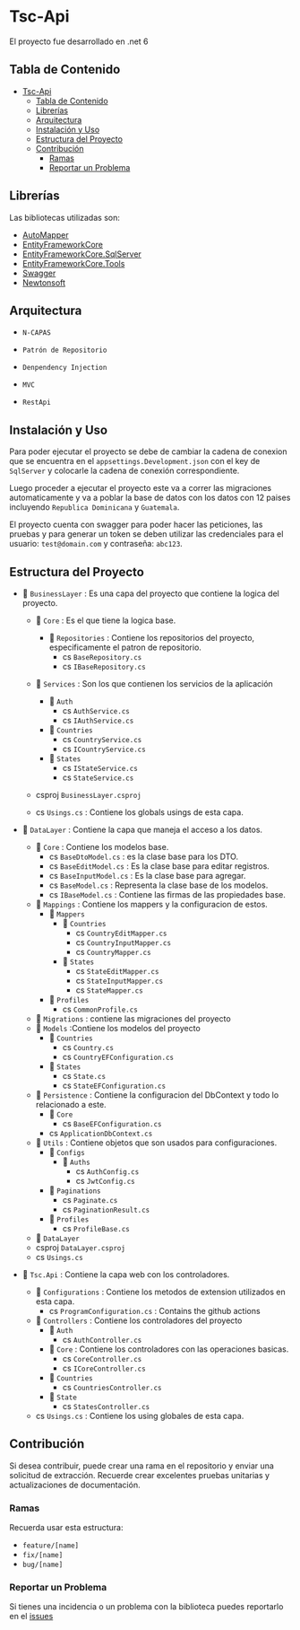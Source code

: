 # Tsc-Api

El proyecto fue desarrollado en .net 6 


## Tabla de Contenido

- [Tsc-Api](#tsc-api)
  - [Tabla de Contenido](#tabla-de-contenido)
  - [Librerías](#librerías)
  - [Arquitectura](#arquitectura)
  - [Instalación y Uso](#instalación-y-uso)
  - [Estructura del Proyecto](#estructura-del-proyecto)
  - [Contribución](#contribución)
    - [Ramas](#ramas)
    - [Reportar un Problema](#reportar-un-problema)

## Librerías


Las bibliotecas utilizadas son:

- [AutoMapper](https://www.nuget.org/packages/AutoMapper.Extensions.Microsoft.DependencyInjection/)
- [EntityFrameworkCore](https://www.nuget.org/packages/Microsoft.EntityFrameworkCore)
- [EntityFrameworkCore.SqlServer](https://www.nuget.org/packages/Microsoft.EntityFrameworkCore.SqlServer/)
- [EntityFrameworkCore.Tools](https://www.nuget.org/packages/Microsoft.EntityFrameworkCore.Tools)
- [Swagger](https://swagger.io/)
- [Newtonsoft](https://www.newtonsoft.com/json)


## Arquitectura

 - `N-CAPAS`

- `Patrón de Repositorio`

- `Denpendency Injection` 

- `MVC`

- `RestApi`

 
   
## Instalación y Uso  
Para poder ejecutar el proyecto se debe de cambiar la cadena de conexion que se encuentra en el `appsettings.Development.json` con el key de `SqlServer` y colocarle la cadena de conexión correspondiente.

Luego proceder a  ejecutar el proyecto este va a correr las migraciones automaticamente y va a poblar la base de datos con los datos con 12 paises incluyendo  `Republica Dominicana` y `Guatemala`.

El proyecto cuenta con swagger para poder hacer las peticiones, las pruebas y para generar un token se deben utilizar las credenciales para el usuario: `test@domain.com`
y contraseña: `abc123`.




## Estructura del Proyecto

- 📁 `BusinessLayer` : Es una capa del proyecto que contiene la logica del proyecto.
  - 📁 `Core` : Es el que tiene la logica base.
     - 📁 `Repositories` : Contiene los repositorios del proyecto, especificamente el patron de repositorio.
       - cs `BaseRepository.cs`
       - cs `IBaseRepository.cs` 

  - 📁 `Services` : Son los que contienen los servicios de la aplicación
    - 📁 `Auth` 
      - cs `AuthService.cs` 
      - cs `IAuthService.cs` 
    - 📁 `Countries`
      - cs `CountryService.cs`
      - cs `ICountryService.cs` 
    - 📁 `States` 
      - cs `IStateService.cs`
      - cs `StateService.cs` 
  - csproj `BusinessLayer.csproj` 

  - cs `Usings.cs` : Contiene los globals usings de esta capa.

- 📁 `DataLayer` : Contiene la capa que maneja el acceso a los datos.
  - 📁 `Core` : Contiene los modelos base.
     - cs `BaseDtoModel.cs` : es la clase base para los DTO.
     - cs `BaseEditModel.cs` : Es la clase base para editar registros.
     - cs `BaseInputModel.cs` : Es la clase base para agregar. 
     - cs `BaseModel.cs` : Representa la clase base de los modelos.
     - cs `IBaseModel.cs` : Contiene las firmas de las propiedades base.
  - 📁 `Mappings` : Contiene los mappers y la configuracion de estos.
    - 📁 `Mappers` 
      - 📁 `Countries` 
        - cs `CountryEditMapper.cs`
        - cs `CountryInputMapper.cs`
        - cs `CountryMapper.cs`
      - 📁 `States`
        - cs `StateEditMapper.cs`
        - cs `StateInputMapper.cs`
        - cs `StateMapper.cs` 
    - 📁 `Profiles`
        - cs `CommonProfile.cs` 
  - 📁 `Migrations` : contiene las  migraciones del proyecto
  - 📁 `Models` :Contiene los modelos del proyecto
    - 📁 `Countries`
      - cs `Country.cs`
      - cs `CountryEFConfiguration.cs`
    - 📁 `States` 
      - cs `State.cs` 
      - cs `StateEFConfiguration.cs`
  - 📁 `Persistence` : Contiene la configuracion del DbContext y todo lo relacionado a este.
    - 📁 `Core` 
      - cs `BaseEFConfiguration.cs`
    - cs `ApplicationDbContext.cs`
  - 📁 `Utils` : Contiene objetos que son usados para configuraciones.
    - 📁 `Configs` 
      - 📁 `Auths` 
        - cs `AuthConfig.cs` 
        - cs `JwtConfig.cs` 
    - 📁 `Paginations`
      - cs `Paginate.cs` 
      - cs `PaginationResult.cs` 
    - 📁 `Profiles` 
      - cs `ProfileBase.cs` 
  - 📁 `DataLayer` 
  - csproj `DataLayer.csproj` 
  - cs `Usings.cs`

- 📁 `Tsc.Api` : Contiene la capa web con los controladores.
  - 📁 `Configurations` : Contiene los metodos de extension utilizados en esta capa.
    - cs `ProgramConfiguration.cs` : Contains the github actions
  - 📁 `Controllers` : Contiene los controladores del proyecto
    - 📁 `Auth` 
      - cs `AuthController.cs` 
    - 📁 `Core` : Contiene los controladores con las operaciones basicas.
      - cs `CoreController.cs`
      - cs `ICoreController.cs` 
    - 📁 `Countries` 
      - cs `CountriesController.cs` 
    - 📁 `State` 
      - cs `StatesController.cs` 
  - cs `Usings.cs` : Contiene los using globales de esta capa.



## Contribución


Si desea contribuir, puede crear una rama en el repositorio y enviar una solicitud de extracción. Recuerde crear excelentes pruebas unitarias y actualizaciones de documentación.

### Ramas

Recuerda usar esta estructura:

- `feature/[name]`
- `fix/[name]`
- `bug/[name]`

### Reportar un Problema

Si tienes una incidencia o un problema con la biblioteca puedes reportarlo en el [issues](https://github.com/Orbis25/Tsc-Api/issues)